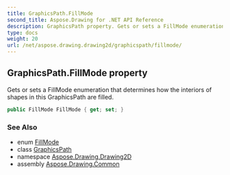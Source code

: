 ```yaml
---
title: GraphicsPath.FillMode
second_title: Aspose.Drawing for .NET API Reference
description: GraphicsPath property. Gets or sets a FillMode enumeration that determines how the interiors of shapes in this GraphicsPath are filled
type: docs
weight: 20
url: /net/aspose.drawing.drawing2d/graphicspath/fillmode/
---
```

## GraphicsPath.FillMode property

Gets or sets a FillMode enumeration that determines how the interiors of shapes in this GraphicsPath are filled.

```csharp
public FillMode FillMode { get; set; }
```

### See Also

* enum [FillMode](../../fillmode/)
* class [GraphicsPath](../)
* namespace [Aspose.Drawing.Drawing2D](../../graphicspath/)
* assembly [Aspose.Drawing.Common](../../../)


